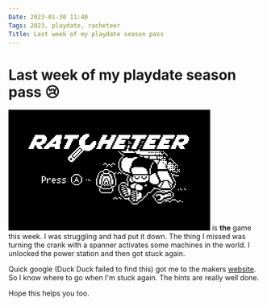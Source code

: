 ```yaml
---
Date: 2023-01-30 11:40
Tags: 2023, playdate, racheteer
Title: Last week of my playdate season pass
---
```


# Last week of my playdate season pass 😢

[![Racheteer](https://raw.githubusercontent.com/PhilStollery/phils.weblog.lol/master/images/ratcheteer.png)](https://play.date/games/ratcheteer/) is **the** game this week. I was struggling and had put it down. The thing I missed was turning the crank with a spanner activates some machines in the world. I unlocked the power station and then got stuck again. 

Quick google (Duck Duck failed to find this) got me to the makers [website](http://shauninman.com/playdate/ratcheteer/). So I know where to go when I'm stuck again. The hints are really well done. 

Hope this helps you too. 

